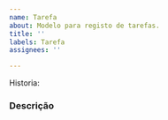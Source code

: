 ```yaml
---
name: Tarefa
about: Modelo para registo de tarefas.
title: ''
labels: Tarefa
assignees: ''

---
```


Historia:

### Descrição
